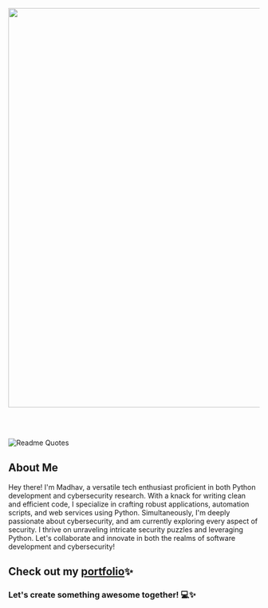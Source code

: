 <p align="center">

  
<img  width="800px" src="https://github.com/HyunCafe/HyunCafe/raw/main/assests/loficity.gif" />


<br></br>

 ![Readme Quotes](https://quotes-github-readme.vercel.app/api?type=horizontal&theme=nord&quote=Coding+is+to+programming+what+typing+is+to+writing,+if+you+learn+to+program+by+learning+to+code,+you+essentially+only+know+how+to+type.&author=Leslie+Lamport)

</p>

## About Me

Hey there! I'm Madhav, a versatile tech enthusiast proficient in both Python development and cybersecurity research. With a knack for writing clean and efficient code, I specialize in crafting robust applications, automation scripts, and web services using Python. Simultaneously, I'm deeply passionate about cybersecurity, and am currently exploring every aspect of security. I thrive on unraveling intricate security puzzles and leveraging Python. Let's collaborate and innovate in both the realms of software development and cybersecurity!




## Check out my [portfolio](https://mymadhavyadav07.github.io)✨




### Let's create something awesome together! 💻✨